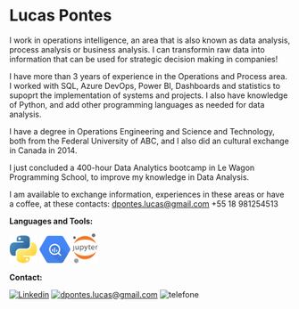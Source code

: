 # Lucas Pontes
I work in operations intelligence, an area that is also known as data analysis, process analysis or business analysis. I can transformin raw data into information that can be used for strategic decision making in companies!

I have more than 3 years of experience in the Operations and Process area. I worked with SQL, Azure DevOps, Power BI, Dashboards and statistics to supoprt the implementation of systems and projects. I also have knowledge of Python, and add other programming languages as needed for data analysis.

I have a degree in Operations Engineering and Science and Technology, both from the Federal University of ABC, and I also did an cultural exchange in Canada in 2014.

I just concluded a 400-hour Data Analytics bootcamp in Le Wagon Programming School, to improve my knowledge in Data Analysis.

I am available to exchange information, experiences in these areas or have a coffee, at these contacts:
dpontes.lucas@gmail.com
+55 18 981254513

**Languages and Tools:**

<img src="https://github.com/lucas-dpontes/lucas-dpontes/blob/main/logo-python.png" width=50> <img src="https://github.com/lucas-dpontes/lucas-dpontes/blob/main/logo-google-bigquery.png" width=55> <img src="https://github.com/lucas-dpontes/lucas-dpontes/blob/main/jupyter-logo.png" width=45>

**Contact:**

[<img src='https://img.shields.io/badge/LinkedIn-0077B5?style=for-the-badge&logo=linkedin&logoColor=white' alt='Linkedin' height='30'>](https://www.linkedin.com/in/lucasdpontes/)
[<img src='https://img.shields.io/badge/Gmail-white?style=for-the-badge&logo=gmail&logoColor=red' alt='dpontes.lucas@gmail.com' height='30'>](mailto:dpontes.lucas@gmail.com)
<img src='https://img.shields.io/badge/📞 +55 18 98125 4513-white?style=for-the-badge&logo=phone&logoColor=black' alt='telefone' height='30'>

<!--
**lucas-dpontes/lucas-dpontes** is a ✨ _special_ ✨ repository because its `README.md` (this file) appears on your GitHub profile.

Here are some ideas to get you started:

- 🔭 I’m currently working on ...
- 🌱 I’m currently learning ...
- 👯 I’m looking to collaborate on ...
- 🤔 I’m looking for help with ...
- 💬 Ask me about ...
- 📫 How to reach me: ...
- 😄 Pronouns: ...
- ⚡ Fun fact: ...
-->
